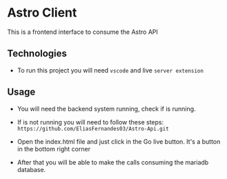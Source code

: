 # Astro Client
This is a frontend interface to consume the Astro API

## Technologies

- To run this project you will need `vscode` and live `server extension`

## Usage
- You will need the backend system running, check if is running.
- If is not running you will need to follow these steps: 
`https://github.com/EliasFernandes03/Astro-Api.git`

- Open the index.html file and just click in the Go live button.
It's a button in the bottom right corner

- After that you will be able to make the calls consuming the mariadb database.